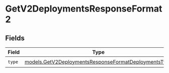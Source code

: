 # GetV2DeploymentsResponseFormat2


## Fields

| Field                                                                                                              | Type                                                                                                               | Required                                                                                                           | Description                                                                                                        |
| ------------------------------------------------------------------------------------------------------------------ | ------------------------------------------------------------------------------------------------------------------ | ------------------------------------------------------------------------------------------------------------------ | ------------------------------------------------------------------------------------------------------------------ |
| `type`                                                                                                             | [models.GetV2DeploymentsResponseFormatDeploymentsType](../models/getv2deploymentsresponseformatdeploymentstype.md) | :heavy_check_mark:                                                                                                 | N/A                                                                                                                |